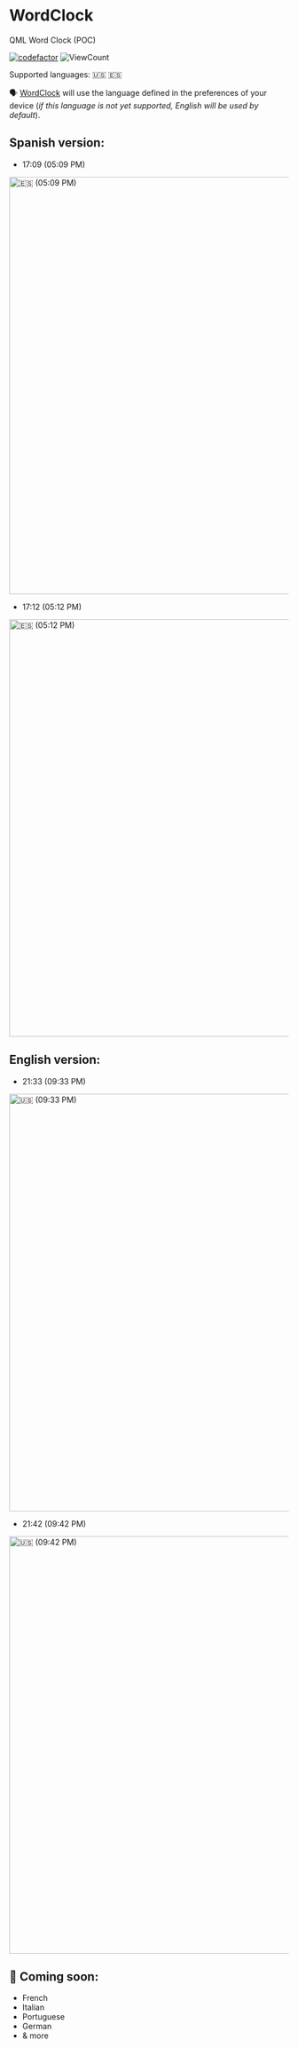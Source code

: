 # WordClock
QML Word Clock (POC)

[![codefactor](https://www.codefactor.io/repository/github/johanremilien/WordClock/badge)](https://www.codefactor.io/repository/github/johanremilien/WordClock)
![ViewCount](https://views.whatilearened.today/views/github/johanremilien/WordClock.svg)

Supported languages: 🇺🇸 🇪🇸

🗣 [WordClock](https://github.com/johanremilien/WordClock) will use the language defined in the preferences of your device
(_if this language is not yet supported, English will be used by default_).

## Spanish version:
- 17:09 (05:09 PM)
<img width="752" alt="🇪🇸 (05:09 PM)" src="https://user-images.githubusercontent.com/15193153/158068581-e07e3cbc-2a06-496b-bf9f-391ae6e0779f.png">

- 17:12 (05:12 PM)
<img width="752" alt="🇪🇸 (05:12 PM)" src="https://user-images.githubusercontent.com/15193153/158068674-f92a9a83-f465-45a0-80b7-392e2d233eed.png">


## English version:
- 21:33 (09:33 PM)
<img width="752" alt="🇺🇸 (09:33 PM)" src="https://user-images.githubusercontent.com/15193153/162590882-cfe9634b-5093-4d74-bf44-8b69957addc2.png">

- 21:42 (09:42 PM)
<img width="752" alt="🇺🇸 (09:42 PM)" src="https://user-images.githubusercontent.com/15193153/162590892-44fbc7be-6809-4584-9cc1-722999cabfd1.png">

## 🚀 Coming soon:
- French
- Italian
- Portuguese
- German
- & more
